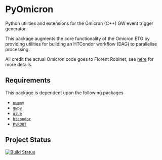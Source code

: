 # PyOmicron
Python utilities and extensions for the Omicron (C++) GW event trigger generator.

This package augments the core functionality of the Omicron ETG by providing utilities for building an HTCondor workflow (DAG) to parallelise processing.

All credit the actual Omicron code goes to Florent Robinet, see [here](http://virgo.in2p3.fr/GWOLLUM/v2r2/index.html?Main) for more details.

## Requirements
This package is dependent upon the following packages

- [`numpy`](//numpy.org)
- [`gwpy`](//gwpy.github.io)
- [`glue`](//www.lsc-group.phys.uwm.edu/daswg/projects/glue.html)
- [`htcondor`](//research.cs.wisc.edu/htcondor/manual/v8.1/6_7Python_Bindings.html)
- [`PyROOT`](//root.cern.ch/pyroot)

## Project Status

[![Build Status](https://travis-ci.org/duncanmmacleod/pyomicron.svg?branch=master)](https://travis-ci.org/duncanmmacleod/pyomicron)
